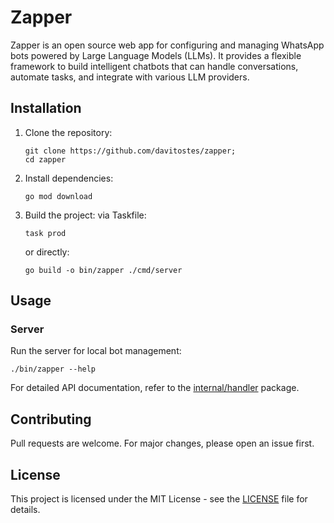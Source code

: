 # Zapper

Zapper is an open source web app for configuring and managing WhatsApp bots powered by Large Language Models (LLMs). 
It provides a flexible framework to build intelligent chatbots that can handle conversations, automate tasks, 
and integrate with various LLM providers.

## Installation

1. Clone the repository:
   ```
   git clone https://github.com/davitostes/zapper;
   cd zapper
   ```

2. Install dependencies:
   ```
   go mod download
   ```

3. Build the project:
   via Taskfile:
   ```
   task prod
   ```

   or directly:
   ```
   go build -o bin/zapper ./cmd/server
   ```

## Usage

### Server
Run the server for local bot management:
```
./bin/zapper --help
```

For detailed API documentation, refer to the [internal/handler](internal/handler) package.

## Contributing
Pull requests are welcome. For major changes, please open an issue first.

## License
This project is licensed under the MIT License - see the [LICENSE](LICENSE) file for details.
